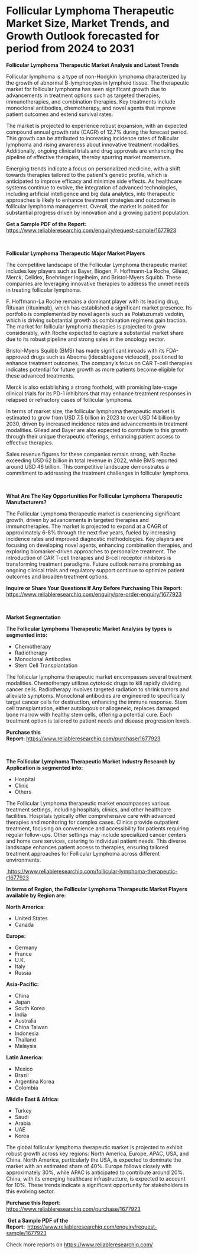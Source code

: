 <p><h1>Follicular Lymphoma Therapeutic Market Size, Market Trends, and Growth Outlook forecasted for period from 2024 to 2031</h1></p><p><strong>Follicular Lymphoma Therapeutic Market Analysis and Latest Trends</strong></p>
<p><p>Follicular lymphoma is a type of non-Hodgkin lymphoma characterized by the growth of abnormal B-lymphocytes in lymphoid tissue. The therapeutic market for follicular lymphoma has seen significant growth due to advancements in treatment options such as targeted therapies, immunotherapies, and combination therapies. Key treatments include monoclonal antibodies, chemotherapy, and novel agents that improve patient outcomes and extend survival rates.</p><p>The market is projected to experience robust expansion, with an expected compound annual growth rate (CAGR) of 12.7% during the forecast period. This growth can be attributed to increasing incidence rates of follicular lymphoma and rising awareness about innovative treatment modalities. Additionally, ongoing clinical trials and drug approvals are enhancing the pipeline of effective therapies, thereby spurring market momentum.</p><p>Emerging trends indicate a focus on personalized medicine, with a shift towards therapies tailored to the patient's genetic profile, which is anticipated to improve efficacy and minimize side effects. As healthcare systems continue to evolve, the integration of advanced technologies, including artificial intelligence and big data analytics, into therapeutic approaches is likely to enhance treatment strategies and outcomes in follicular lymphoma management. Overall, the market is poised for substantial progress driven by innovation and a growing patient population.</p></p>
<p><strong>Get a Sample PDF of the Report:&nbsp;</strong> <a href="https://www.reliableresearchiq.com/enquiry/request-sample/1677923?utm_campaign=1877&utm_medium=2&utm_source=Github&utm_content=ia&utm_term=28122024&utm_id=follicular-lymphoma-therapeutic">https://www.reliableresearchiq.com/enquiry/request-sample/1677923</a></p>
<p>&nbsp;</p>
<p><strong>Follicular Lymphoma Therapeutic Major Market Players</strong></p>
<p><p>The competitive landscape of the Follicular Lymphoma therapeutic market includes key players such as Bayer, Biogen, F. Hoffmann-La Roche, Gilead, Merck, Celldex, Boehringer Ingelheim, and Bristol-Myers Squibb. These companies are leveraging innovative therapies to address the unmet needs in treating follicular lymphoma.</p><p>F. Hoffmann-La Roche remains a dominant player with its leading drug, Rituxan (rituximab), which has established a significant market presence. Its portfolio is complemented by novel agents such as Polatuzumab vedotin, which is driving substantial growth as combination regimens gain traction. The market for follicular lymphoma therapies is projected to grow considerably, with Roche expected to capture a substantial market share due to its robust pipeline and strong sales in the oncology sector.</p><p>Bristol-Myers Squibb (BMS) has made significant inroads with its FDA-approved drugs such as Abecma (idecabtagene vicleucel), positioned to enhance treatment outcomes. The company’s focus on CAR T-cell therapies indicates potential for future growth as more patients become eligible for these advanced treatments.</p><p>Merck is also establishing a strong foothold, with promising late-stage clinical trials for its PD-1 inhibitors that may enhance treatment responses in relapsed or refractory cases of follicular lymphoma.</p><p>In terms of market size, the follicular lymphoma therapeutic market is estimated to grow from USD 7.5 billion in 2023 to over USD 14 billion by 2030, driven by increased incidence rates and advancements in treatment modalities. Gilead and Bayer are also expected to contribute to this growth through their unique therapeutic offerings, enhancing patient access to effective therapies.</p><p>Sales revenue figures for these companies remain strong, with Roche exceeding USD 62 billion in total revenue in 2022, while BMS reported around USD 46 billion. This competitive landscape demonstrates a commitment to addressing the treatment challenges in follicular lymphoma.</p></p>
<p>&nbsp;</p>
<p><strong>What Are The Key Opportunities For Follicular Lymphoma Therapeutic Manufacturers?</strong></p>
<p><p>The Follicular Lymphoma therapeutic market is experiencing significant growth, driven by advancements in targeted therapies and immunotherapies. The market is projected to expand at a CAGR of approximately 6-8% through the next five years, fueled by increasing incidence rates and improved diagnostic methodologies. Key players are focusing on developing novel agents, enhancing combination therapies, and exploring biomarker-driven approaches to personalize treatment. The introduction of CAR T-cell therapies and B-cell receptor inhibitors is transforming treatment paradigms. Future outlook remains promising as ongoing clinical trials and regulatory support continue to optimize patient outcomes and broaden treatment options.</p></p>
<p><strong>Inquire or Share Your Questions If Any Before Purchasing This Report:</strong> <a href="https://www.reliableresearchiq.com/enquiry/pre-order-enquiry/1677923?utm_campaign=1877&utm_medium=2&utm_source=Github&utm_content=ia&utm_term=28122024&utm_id=follicular-lymphoma-therapeutic">https://www.reliableresearchiq.com/enquiry/pre-order-enquiry/1677923</a></p>
<p>&nbsp;</p>
<p><strong>Market Segmentation</strong></p>
<p><strong>The Follicular Lymphoma Therapeutic Market Analysis by types is segmented into:</strong></p>
<p><ul><li>Chemotherapy</li><li>Radiotherapy</li><li>Monoclonal Antibodies</li><li>Stem Cell Transplantation</li></ul></p>
<p><p>The follicular lymphoma therapeutic market encompasses several treatment modalities. Chemotherapy utilizes cytotoxic drugs to kill rapidly dividing cancer cells. Radiotherapy involves targeted radiation to shrink tumors and alleviate symptoms. Monoclonal antibodies are engineered to specifically target cancer cells for destruction, enhancing the immune response. Stem cell transplantation, either autologous or allogeneic, replaces damaged bone marrow with healthy stem cells, offering a potential cure. Each treatment option is tailored to patient needs and disease progression levels.</p></p>
<p><strong>Purchase this Report:&nbsp;</strong><a href="https://www.reliableresearchiq.com/purchase/1677923?utm_campaign=1877&utm_medium=2&utm_source=Github&utm_content=ia&utm_term=28122024&utm_id=follicular-lymphoma-therapeutic">https://www.reliableresearchiq.com/purchase/1677923</a></p>
<p>&nbsp;</p>
<p><strong>The Follicular Lymphoma Therapeutic Market Industry Research by Application is segmented into:</strong></p>
<p><ul><li>Hospital</li><li>Clinic</li><li>Others</li></ul></p>
<p><p>The Follicular Lymphoma therapeutic market encompasses various treatment settings, including hospitals, clinics, and other healthcare facilities. Hospitals typically offer comprehensive care with advanced therapies and monitoring for complex cases. Clinics provide outpatient treatment, focusing on convenience and accessibility for patients requiring regular follow-ups. Other settings may include specialized cancer centers and home care services, catering to individual patient needs. This diverse landscape enhances patient access to therapies, ensuring tailored treatment approaches for Follicular Lymphoma across different environments.</p></p>
<p><a href="https://www.reliableresearchiq.com/follicular-lymphoma-therapeutic-r1677923?utm_campaign=1877&utm_medium=2&utm_source=Github&utm_content=ia&utm_term=28122024&utm_id=follicular-lymphoma-therapeutic">&nbsp;https://www.reliableresearchiq.com/follicular-lymphoma-therapeutic-r1677923</a></p>
<p><strong>In terms of Region, the Follicular Lymphoma Therapeutic Market Players available by Region are:</strong></p>
<p>
    <p> <strong> North America: </strong>
        <ul>
            <li>United States</li>
            <li>Canada</li>
        </ul>
        </p> 
    <p> <strong> Europe: </strong>
        <ul>
            <li>Germany</li>
            <li>France</li>
            <li>U.K.</li>
            <li>Italy</li>
            <li>Russia</li>
        </ul>
        </p> 
    <p> <strong> Asia-Pacific: </strong>
        <ul>
            <li>China</li>
            <li>Japan</li>
            <li>South Korea</li>
            <li>India</li>
            <li>Australia</li>
            <li>China Taiwan</li>
            <li>Indonesia</li>
            <li>Thailand</li>
            <li>Malaysia</li>
        </ul>
        </p> 
    <p> <strong> Latin America: </strong>
        <ul>
            <li>Mexico</li>
            <li>Brazil</li>
            <li>Argentina Korea</li>
            <li>Colombia</li>
        </ul>
        </p> 
    <p> <strong> Middle East & Africa: </strong>
        <ul>
            <li>Turkey</li>
            <li>Saudi</li>
            <li>Arabia</li>
            <li>UAE</li>
            <li>Korea</li>
        </ul>
    </p>
    </p>
<p><p>The global follicular lymphoma therapeutic market is projected to exhibit robust growth across key regions: North America, Europe, APAC, USA, and China. North America, particularly the USA, is expected to dominate the market with an estimated share of 40%. Europe follows closely with approximately 30%, while APAC is anticipated to contribute around 20%. China, with its emerging healthcare infrastructure, is expected to account for 10%. These trends indicate a significant opportunity for stakeholders in this evolving sector.</p></p>
<p><strong>Purchase this Report: </strong><a href="https://www.reliableresearchiq.com/purchase/1677923?utm_campaign=1877&utm_medium=2&utm_source=Github&utm_content=ia&utm_term=28122024&utm_id=follicular-lymphoma-therapeutic">https://www.reliableresearchiq.com/purchase/1677923</a></p>
<p>&nbsp;<strong>Get a Sample PDF of the Report:&nbsp;&nbsp;</strong><a href="https://www.reliableresearchiq.com/enquiry/request-sample/1677923?utm_campaign=1877&utm_medium=2&utm_source=Github&utm_content=ia&utm_term=28122024&utm_id=follicular-lymphoma-therapeutic">https://www.reliableresearchiq.com/enquiry/request-sample/1677923</a></p>
<p><strong></strong></p>
<p>Check more reports on <a href="https://www.reliableresearchiq.com/?utm_campaign=1877&utm_medium=2&utm_source=Github&utm_content=ia&utm_term=28122024&utm_id=follicular-lymphoma-therapeutic">https://www.reliableresearchiq.com/</a></p>